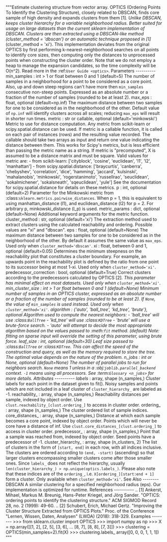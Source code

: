 """Estimate clustering structure from vector array.
    OPTICS (Ordering Points To Identify the Clustering Structure), closely
    related to DBSCAN, finds core sample of high density and expands clusters
    from them [1]_. Unlike DBSCAN, keeps cluster hierarchy for a variable
    neighborhood radius. Better suited for usage on large datasets than the
    current sklearn implementation of DBSCAN.
    Clusters are then extracted using a DBSCAN-like method
    (cluster_method = 'dbscan') or an automatic
    technique proposed in [1]_ (cluster_method = 'xi').
    This implementation deviates from the original OPTICS by first performing
    k-nearest-neighborhood searches on all points to identify core sizes, then
    computing only the distances to unprocessed points when constructing the
    cluster order. Note that we do not employ a heap to manage the expansion
    candidates, so the time complexity will be O(n^2).
    Read more in the :ref:`User Guide <optics>`.
    Parameters
    ----------
    min_samples : int > 1 or float between 0 and 1 (default=5)
        The number of samples in a neighborhood for a point to be considered as
        a core point. Also, up and down steep regions can't have more then
        ``min_samples`` consecutive non-steep points. Expressed as an absolute
        number or a fraction of the number of samples (rounded to be at least
        2).
    max_eps : float, optional (default=np.inf)
        The maximum distance between two samples for one to be considered as
        in the neighborhood of the other. Default value of ``np.inf`` will
        identify clusters across all scales; reducing ``max_eps`` will result
        in shorter run times.
    metric : str or callable, optional (default='minkowski')
        Metric to use for distance computation. Any metric from scikit-learn
        or scipy.spatial.distance can be used.
        If metric is a callable function, it is called on each
        pair of instances (rows) and the resulting value recorded. The callable
        should take two arrays as input and return one value indicating the
        distance between them. This works for Scipy's metrics, but is less
        efficient than passing the metric name as a string. If metric is
        "precomputed", X is assumed to be a distance matrix and must be square.
        Valid values for metric are:
        - from scikit-learn: ['cityblock', 'cosine', 'euclidean', 'l1', 'l2',
          'manhattan']
        - from scipy.spatial.distance: ['braycurtis', 'canberra', 'chebyshev',
          'correlation', 'dice', 'hamming', 'jaccard', 'kulsinski',
          'mahalanobis', 'minkowski', 'rogerstanimoto', 'russellrao',
          'seuclidean', 'sokalmichener', 'sokalsneath', 'sqeuclidean',
          'yule']
        See the documentation for scipy.spatial.distance for details on these
        metrics.
    p : int, optional (default=2)
        Parameter for the Minkowski metric from
        :class:`sklearn.metrics.pairwise_distances`. When p = 1, this is
        equivalent to using manhattan_distance (l1), and euclidean_distance
        (l2) for p = 2. For arbitrary p, minkowski_distance (l_p) is used.
    metric_params : dict, optional (default=None)
        Additional keyword arguments for the metric function.
    cluster_method : str, optional (default='xi')
        The extraction method used to extract clusters using the calculated
        reachability and ordering. Possible values are "xi" and "dbscan".
    eps : float, optional (default=None)
        The maximum distance between two samples for one to be considered as
        in the neighborhood of the other. By default it assumes the same value
        as ``max_eps``.
        Used only when ``cluster_method='dbscan'``.
    xi : float, between 0 and 1, optional (default=0.05)
        Determines the minimum steepness on the reachability plot that
        constitutes a cluster boundary. For example, an upwards point in the
        reachability plot is defined by the ratio from one point to its
        successor being at most 1-xi.
        Used only when ``cluster_method='xi'``.
    predecessor_correction : bool, optional (default=True)
        Correct clusters according to the predecessors calculated by OPTICS
        [2]_. This parameter has minimal effect on most datasets.
        Used only when ``cluster_method='xi'``.
    min_cluster_size : int > 1 or float between 0 and 1 (default=None)
        Minimum number of samples in an OPTICS cluster, expressed as an
        absolute number or a fraction of the number of samples (rounded to be
        at least 2). If ``None``, the value of ``min_samples`` is used instead.
        Used only when ``cluster_method='xi'``.
    algorithm : {'auto', 'ball_tree', 'kd_tree', 'brute'}, optional
        Algorithm used to compute the nearest neighbors:
        - 'ball_tree' will use :class:`BallTree`
        - 'kd_tree' will use :class:`KDTree`
        - 'brute' will use a brute-force search.
        - 'auto' will attempt to decide the most appropriate algorithm
          based on the values passed to :meth:`fit` method. (default)
        Note: fitting on sparse input will override the setting of
        this parameter, using brute force.
    leaf_size : int, optional (default=30)
        Leaf size passed to :class:`BallTree` or :class:`KDTree`. This can
        affect the speed of the construction and query, as well as the memory
        required to store the tree. The optimal value depends on the
        nature of the problem.
    n_jobs : int or None, optional (default=None)
        The number of parallel jobs to run for neighbors search.
        ``None`` means 1 unless in a :obj:`joblib.parallel_backend` context.
        ``-1`` means using all processors. See :term:`Glossary <n_jobs>`
        for more details.
    Attributes
    ----------
    labels_ : array, shape (n_samples,)
        Cluster labels for each point in the dataset given to fit().
        Noisy samples and points which are not included in a leaf cluster
        of ``cluster_hierarchy_`` are labeled as -1.
    reachability_ : array, shape (n_samples,)
        Reachability distances per sample, indexed by object order. Use
        ``clust.reachability_[clust.ordering_]`` to access in cluster order.
    ordering_ : array, shape (n_samples,)
        The cluster ordered list of sample indices.
    core_distances_ : array, shape (n_samples,)
        Distance at which each sample becomes a core point, indexed by object
        order. Points which will never be core have a distance of inf. Use
        ``clust.core_distances_[clust.ordering_]`` to access in cluster order.
    predecessor_ : array, shape (n_samples,)
        Point that a sample was reached from, indexed by object order.
        Seed points have a predecessor of -1.
    cluster_hierarchy_ : array, shape (n_clusters, 2)
        The list of clusters in the form of ``[start, end]`` in each row, with
        all indices inclusive. The clusters are ordered according to
        ``(end, -start)`` (ascending) so that larger clusters encompassing
        smaller clusters come after those smaller ones. Since ``labels_`` does
        not reflect the hierarchy, usually
        ``len(cluster_hierarchy_) > np.unique(optics.labels_)``. Please also
        note that these indices are of the ``ordering_``, i.e.
        ``X[ordering_][start:end + 1]`` form a cluster.
        Only available when ``cluster_method='xi'``.
    See Also
    --------
    DBSCAN
        A similar clustering for a specified neighborhood radius (eps).
        Our implementation is optimized for runtime.
    References
    ----------
    .. [1] Ankerst, Mihael, Markus M. Breunig, Hans-Peter Kriegel,
       and Jörg Sander. "OPTICS: ordering points to identify the clustering
       structure." ACM SIGMOD Record 28, no. 2 (1999): 49-60.
    .. [2] Schubert, Erich, Michael Gertz.
       "Improving the Cluster Structure Extracted from OPTICS Plots." Proc. of
       the Conference "Lernen, Wissen, Daten, Analysen" (LWDA) (2018): 318-329.
    Examples
    --------
    >>> from sklearn.cluster import OPTICS
    >>> import numpy as np
    >>> X = np.array([[1, 2], [2, 5], [3, 6],
    ...               [8, 7], [8, 8], [7, 3]])
    >>> clustering = OPTICS(min_samples=2).fit(X)
    >>> clustering.labels_
    array([0, 0, 0, 1, 1, 1])
    """
